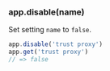 <h3 id='app.disable'>app.disable(name)</h3>

Set setting `name` to `false`.

```js
app.disable('trust proxy')
app.get('trust proxy')
// => false
```
